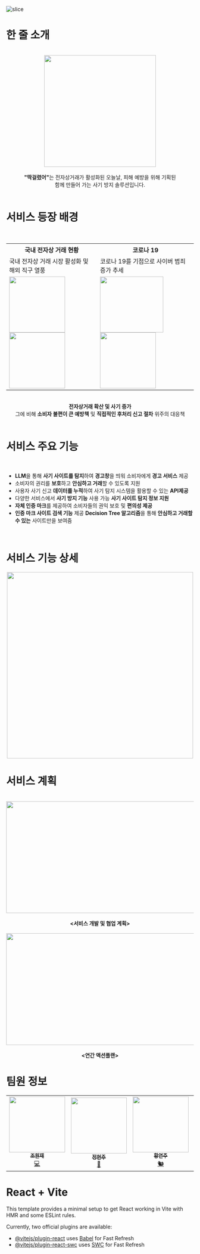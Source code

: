 ![slice](https://capsule-render.vercel.app/api?type=slice&color=auto&height=200&text=딱%20걸렸어🚨&fontAlign=75&rotate=13&fontAlignY=25&descAlign=70&descAlignY=50)
<br>
# 한 줄 소개
<br>
<div align="center">
<img src= "https://github.com/user-attachments/assets/28f1c6af-f31c-4887-986c-7dc2ea2b562f" width="300" height="300"/>
<br>
<br>
<strong>"딱걸렸어"</strong>는 전자상거래가 활성화된 오늘날, 피해 예방을 위해 기획된 
<br>
함께 만들어 가는 사기 방지 솔루션입니다.
</div>
<br>

# 서비스 등장 배경
<br>
<div align="center">
  <table>
  <tr>
    <th>국내 전자상 거래 현황</th>
    <th>코로나 19</th>
  </tr>
  <tr>
    <td>국내 전자상 거래 시장 활성화 및 해외 직구 열풍</td>
    <td>코로나 19를 기점으로 사이버 범죄 증가 추세</td>
  </tr>
  <tr>
    <td>
      <img src= "https://github.com/user-attachments/assets/4862cea1-aefd-4bbd-9466-8558b48c2379" width="150" height="150"/>
      <img src= "https://github.com/user-attachments/assets/c8e6cfc9-623b-4305-bf49-247bf1a06c94" width="150" height="150"/>
    </td>
    <td>
      <img src= "https://github.com/user-attachments/assets/89d7b0e7-82e4-473b-9d6a-7176df43ccff" width="170" height="150"/>
      <img src= "https://github.com/user-attachments/assets/d347a580-c733-4e75-abc3-3da19898bb5a" width="150" height="150"/>
    </td>
  </tr>
</table>
  <br>
<strong>전자상거래 확산 및 사기 증가</strong>
<br>
그에 비해 <strong>소비자 불편이 큰 예방책</strong> 및 <strong>직접적인 후처리 신고 절차</strong> 위주의 대응책
</div>
<br>

# 서비스 주요 기능
<br>
<ul>
  <li><strong>LLM</strong>을 통해 <strong>사기 사이트를 탐지</strong>하여
<strong>경고창</strong>을 띄워 소비자에게 <strong>경고 서비스</strong> 제공</li>
  <li>소비자의 권리를 <strong>보호</strong>하고
<strong>안심하고 거래</strong>할 수 있도록 지원</li>
  <li>사용자 사기 신고 <strong>데이터를 누적</strong>하여
사기 탐지 시스템을 활용할 수 있는 <strong>API제공</strong></li>
  <li>다양한 서비스에서 <strong>사기 방지 기능</strong> 사용 가능
<strong>사기 사이트 탐지 정보 지원</strong></li>
<li><strong>자체 인증 마크</strong>를 제공하여
소비자들의 권익 보호 및 <strong>편의성 제공</strong></li>
<li><strong>인증 마크 사이트 검색 기능</strong> 제공
<strong>Decision Tree 알고리즘</strong>을 통해
<strong>안심하고 거래할 수 있는</strong> 사이트만을 보여줌</li>
</ul>
<br>

# 서비스 기능 상세
<div align="center">
<img src= "https://github.com/user-attachments/assets/142e8dd7-461c-496d-9beb-ca070f89e1d4" width="500" height="500"/>
</div>

# 서비스 계획
<br>
<div align="center">
<img src= "https://github.com/user-attachments/assets/4e82f269-45dc-4fc6-ac95-248a4a54c0e8" width="600" height="300"/>
  <br>
  <br>
  <strong><서비스 개발 및 협업 계획></strong>
  <br>
  <br>
<img src= "https://github.com/user-attachments/assets/9e9f6b90-b785-43e5-895e-80602b83d772" width="800" height="300"/>
  <br>
  <br>
  <strong><연간 액션플랜></strong>
  <br>
</div>

# 팀원 정보
<div align="center">
<table>
  <td align="center"><a href="https://github.com/inqueue0979"><img src="https://github.com/user-attachments/assets/1b8f7c66-d636-45a1-bb3a-96cd66b51408" width="150px;" alt=""/><br/><sub><b>조원재</b></sub></a><br/><a href="https://github.com/inqueue0979" title="Code">💻</a></td>
  <td align="center"><a href="https://github.com/jhj04"><img src="https://github.com/jhj04/2023-2_study_flutting_masters/assets/129846546/0dcb2d38-8530-45c8-99e5-c6f39aad0c9c" width="150px;" alt=""/><br/><sub><b>정현주</b></sub></a><br/><a href="https://github.com/jhj04" title="Code">🌉</a></td>
  <td align="center"><a href="https://github.com/jooya38"><img src="https://github.com/jhj04/2023-2_study_flutting_masters/assets/129846546/83f31e01-77ad-42fc-bb4d-eadf7730a053" width="150px;" alt=""/><br /><sub><b>황연주</b></sub></a><br /><a href="https://github.com/jooya38" title="Code">🐿️</a></td>
  <td align="center"><a href="https://github.com/"><img src="" width="150px;" alt=""/><br/><sub><b>조현우</b></sub></a><br /><a href="https://github.com/" title="Code">🕶️</a></td>
</table>
</div>

# React + Vite

This template provides a minimal setup to get React working in Vite with HMR and some ESLint rules.

Currently, two official plugins are available:

- [@vitejs/plugin-react](https://github.com/vitejs/vite-plugin-react/blob/main/packages/plugin-react/README.md) uses [Babel](https://babeljs.io/) for Fast Refresh
- [@vitejs/plugin-react-swc](https://github.com/vitejs/vite-plugin-react-swc) uses [SWC](https://swc.rs/) for Fast Refresh
